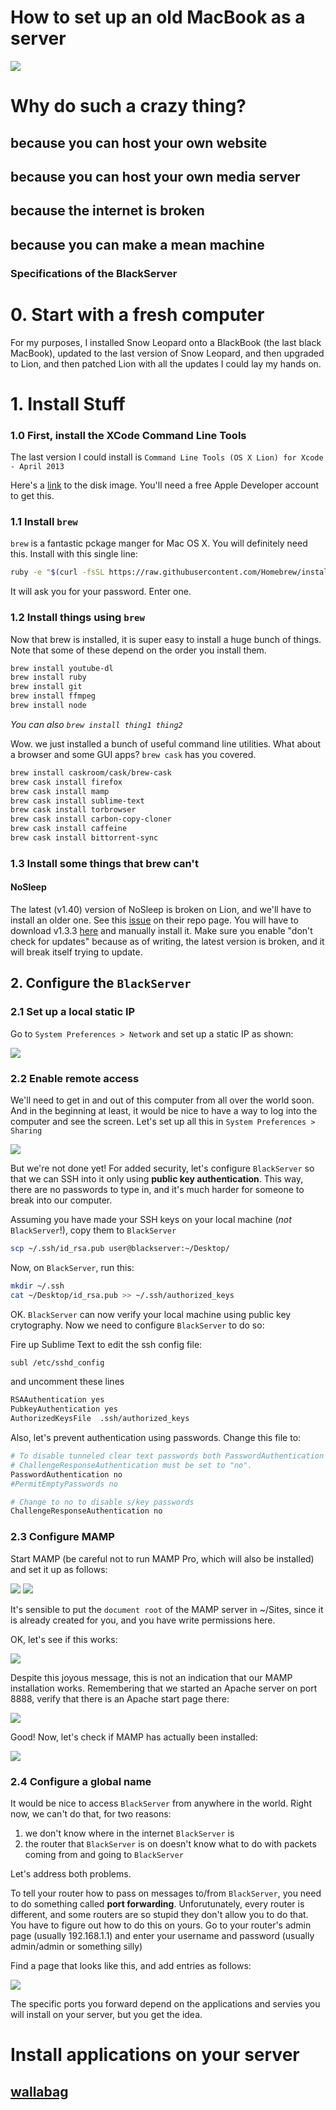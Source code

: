 # How to set up an old MacBook as a server

![](images/macbook.png)

# Why do such a crazy thing? 

## because you can host your own website

## because you can host your own media server

## because the internet is broken 

## because you can make a mean machine 

### Specifications of the BlackServer 

# 0. Start with a fresh computer

For my purposes, I installed Snow Leopard onto a BlackBook (the last black MacBook), updated to the last version of Snow Leopard, and then upgraded to Lion, and then patched Lion with all the updates I could lay my hands on. 

# 1. Install Stuff 

### 1.0 First, install the XCode Command Line Tools 

The last version I could install is `Command Line Tools (OS X Lion) for Xcode - April 2013`

Here's a [link](http://adcdownload.apple.com/Developer_Tools/command_line_tools_os_x_lion_for_xcode__april_2013/xcode462_cltools_10_76938260a.dmg) to the disk image. You'll need a free Apple Developer account to get this. 

### 1.1 Install `brew`

`brew` is a fantastic pckage manger for Mac OS X. You will definitely need this. Install with this single line:

```bash
ruby -e "$(curl -fsSL https://raw.githubusercontent.com/Homebrew/install/master/install)"
```

It will ask you for your password. Enter one. 

### 1.2 Install things using `brew`

Now that brew is installed, it is super easy to install a huge bunch of things. Note that some of these depend on the order you install them. 

```bash
brew install youtube-dl
brew install ruby
brew install git 
brew install ffmpeg
brew install node
```

*You can also `brew install thing1 thing2`*

Wow. we just installed a bunch of useful command line utilities. What about a browser and some GUI apps? `brew cask` has you covered. 

```bash
brew install caskroom/cask/brew-cask
brew cask install firefox
brew cask install mamp
brew cask install sublime-text
brew cask install torbrowser
brew cask install carbon-copy-cloner
brew cask install caffeine
brew cask install bittorrent-sync
```

### 1.3 Install some things that brew can't

#### NoSleep

The latest (v1.40) version of NoSleep is broken on Lion, and we'll have to install an older one. See this [issue](https://github.com/integralpro/nosleep/issues/5) on their repo page. You will have to download v1.3.3 [here](https://code.google.com/p/macosx-nosleep-extension/downloads/detail?name=NoSleep-1.3.3.dmg&can=2&q=) and manually install it. Make sure you enable "don't check for updates" because as of writing, the latest version is broken, and it will break itself trying to update. 

## 2. Configure the `BlackServer`

### 2.1 Set up a local static IP

Go to `System Preferences > Network` and set up a static IP as shown:

![](images/static-ip.png)

### 2.2 Enable remote access 

We'll need to get in and out of this computer from all over the world soon. And in the beginning at least, it would be nice to have a way to log into the computer and see the screen. Let's set up all this in `System Preferences > Sharing`

![](images/remote.png)

But we're not done yet! For added security, let's configure `BlackServer` so that we can SSH into it only using **public key authentication**. This way, there are no passwords to type in, and it's much harder for someone to break into our computer. 

Assuming you have made your SSH keys on your local machine (*not* `BlackServer`!), copy them to `BlackServer`

```bash
scp ~/.ssh/id_rsa.pub user@blackserver:~/Desktop/
```

Now, on `BlackServer`, run this:


```bash
mkdir ~/.ssh
cat ~/Desktop/id_rsa.pub >> ~/.ssh/authorized_keys
```

OK. `BlackServer` can now verify your local machine using public key crytography. Now we need to configure `BlackServer` to do so:

Fire up Sublime Text to edit the ssh config file:  

```bash
subl /etc/sshd_config
```
and uncomment these lines 

```bash
RSAAuthentication yes
PubkeyAuthentication yes
AuthorizedKeysFile	.ssh/authorized_keys
```

Also, let's prevent authentication using passwords. Change this file to:

```bash
# To disable tunneled clear text passwords both PasswordAuthentication and
# ChallengeResponseAuthentication must be set to "no".
PasswordAuthentication no
#PermitEmptyPasswords no

# Change to no to disable s/key passwords
ChallengeResponseAuthentication no
````
### 2.3 Configure MAMP

Start MAMP (be careful not to run MAMP Pro, which will also be installed) and set it up as follows:

![](images/mamp-1.png)
![](images/mamp-2.png)

It's sensible to put the `document root` of the MAMP server in ~/Sites, since it is already created for you, and you have write permissions here. 

OK, let's see if this works: 

![](images/server-1.png)

Despite this joyous message, this is not an indication that our MAMP installation works. Remembering that we started an Apache server on port 8888, verify that there is an Apache start page there:

![](images/server-2.png)

Good! Now, let's check if MAMP has actually been installed:

![](images/server-3.png)

### 2.4 Configure a global name 

It would be nice to access `BlackServer` from anywhere in the world. Right now, we can't do that, for two reasons:

1. we don't know where in the internet `BlackServer` is 
2. the router that `BlackServer` is on doesn't know what to do with packets coming from and going to `BlackServer`

Let's address both problems. 

To tell your router how to pass on messages to/from `BlackServer`, you need to do something called **port forwarding**. Unforutunately, every router is different, and some routers are so stupid they don't allow you to do that. You have to figure out how to do this on yours. Go to your router's admin page (usually 192.168.1.1) and enter your username and password (usually admin/admin or something silly)

Find a page that looks like this, and add entries as follows:

![](images/port-forward.png)

The specific ports you forward depend on the applications and servies you will install on your server, but you get the idea. 


# Install applications on your server

## [wallabag](http://wallabag.org)




